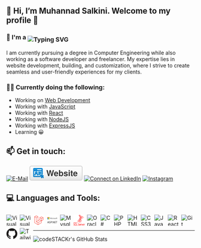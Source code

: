 <!---- 👋 Hi, I’m @muhannadsalkini
- 👀 I’m interested in ...
- 🌱 I’m currently learning ...
- 💞️ I’m looking to collaborate on ...
- 📫 How to reach me ...


muhannadsalkini/muhannadsalkini is a ✨ special ✨ repository because its `README.md` (this file) appears on your GitHub profile.
You can click the Preview link to take a look at your changes.
--->

## 👋 Hi, I’m Muhannad Salkini. Welcome to my profile 🤗

### 🌱 I'm a <img style="vertical-align:-webkit-baseline-middle" src="https://readme-typing-svg.herokuapp.com?font=Fira+Code&duration=2000&pause=800&width=190&height=30&lines=Web+Developer;Mobile+Developer;Freelancer" alt="Typing SVG"/>

<p>I am currently pursuing a degree in Computer Engineering while also working as a software developer and freelancer. My expertise lies in website development, building, and customization, where I strive to create seamless and user-friendly experiences for my clients.</p>


### 👨‍💻 Currently doing the following: 
- Working on [Web Development](/)
- Working with [JavaScript](https://github.com/topics/al-language)
- Working with [React](https://react.dev/)
- Working with [NodeJS](https://github.com/topics/al-language)
- Working with [ExpressJS](https://github.com/topics/al-language)
- Learning 😀

<!--- - Working with [Dynamics AL](https://github.com/topics/al-language)
- Working with [Android](https://github.com/topics/al-language)
- Working with [PHP](https://github.com/topics/android)
- learing everythings 😀 -->


## 📫 Get in touch: 
[![E-Mail](https://img.shields.io/badge/--email?label=E-mail&logo=microsoft-outlook&style=social)](mailto:mohanad.salkini@gmail.com)
[![Website](./--website.svg)](https://muhannad.salkini.me)
[![Connect on LinkedIn](https://img.shields.io/badge/--linkedin?label=LinkedIn&logo=LinkedIn&style=social)](https://www.linkedin.com/in/muhannad-salkini-1971751a5)
[![Instagram](https://img.shields.io/badge/--email?label=Instagram&logo=Instagram&style=social)](https://www.instagram.com/muhannad.salkini)


## 💻 Languages and Tools:
<img align="left" alt="Visual Studio" width="30px" height="30px"  style="padding-right:6px; padding-top:6px;" src="https://visualstudio.microsoft.com/wp-content/uploads/2021/10/Product-Icon.svg" />
<img align="left" alt="Visual Studio Code" width="30px" height="30px" style="padding-right:6px; padding-top:6px;"src="https://cdn.jsdelivr.net/gh/devicons/devicon/icons/vscode/vscode-original.svg" />
<img align="left" alt="laravel" width="30px" height="30px"  style="padding-right:6px; padding-top:6px;"src="https://raw.githubusercontent.com/github/explore/56a826d05cf762b2b50ecbe7d492a839b04f3fbf/topics/laravel/laravel.png"  />
<img align="left" alt=".net" width="30px" height="30px"  style="padding-right:6px; padding-top:6px;"src="https://raw.githubusercontent.com/github/explore/80688e429a7d4ef2fca1e82350fe8e3517d3494d/topics/aspnet/aspnet.png"  />
<img align="left" alt="Mysql" width="30px" height="30px"  style="padding-right:6px; padding-top:6px;"src="https://cdn.jsdelivr.net/gh/devicons/devicon/icons/mysql/mysql-original-wordmark.svg"  />
<img align="left" alt="MSsql" width="30px" height="30px"  style="padding-right:6px; padding-top:6px;"src="./microsoftsqlserver-plain-wordmark.svg"  />
<img align="left" alt="Oracle" width="30px" height="30px"  style="padding-right:6px; padding-top:6px;"src="https://cdn.jsdelivr.net/gh/devicons/devicon/icons/oracle/oracle-original.svg"  />
<img align="left" alt="C#" width="30px" height="30px"  style="padding-right:6px; padding-top:6px;"src="https://cdn.cdnlogo.com/logos/c/27/c.svg"  />
<img align="left" alt="PHP" width="30px" height="30px"  style="padding-right:6px; padding-top:6px;"src="https://pngimg.com/uploads/php/php_PNG25.png"  />
<img align="left" alt="HTML5" width="30px" height="30px"  style="padding-right:6px; padding-top:6px;"src="https://cdn.jsdelivr.net/gh/devicons/devicon/icons/html5/html5-original.svg"  />
<img align="left" alt="CSS3" width="30px" height="30px"  style="padding-right:6px; padding-top:6px;"src="https://cdn.jsdelivr.net/gh/devicons/devicon/icons/css3/css3-original.svg"  />
<img align="left" alt="JavaScript" width="30px" height="30px"  style="padding-right:6px; padding-top:6px;"src="https://cdn.jsdelivr.net/gh/devicons/devicon/icons/javascript/javascript-original.svg"  />
<img align="left" alt="React" width="30px" height="30px"  style="padding-right:6px; padding-top:6px;"src="https://cdn.jsdelivr.net/gh/devicons/devicon/icons/react/react-original.svg"  />
<img align="left" alt="Git" width="30px" height="30px"  style="padding-right:6px; padding-top:6px;"src="https://cdn.jsdelivr.net/gh/devicons/devicon/icons/git/git-original.svg"   />
<img align="left" alt="Githup" width="30px" height="30px"  style="padding-right:6px; padding-top:6px;"src="./github-original.svg" style="padding-right:10px padding-top:6px;"  />
<img align="left" alt="Tailwind" width="30px" height="30px"  style="padding-right:6px; padding-top:6px;"src="https://cdn.jsdelivr.net/gh/devicons/devicon/icons/tailwindcss/tailwindcss-plain.svg"   />

<!--<img align="left" alt="Node.js" width="30px" src="https://cdn.jsdelivr.net/gh/devicons/devicon/icons/nodejs/nodejs-original.svg" style="padding-right:10px;" />-->

<br />
<br />

---

<!--<details>
  <summary>:zap: GitHub Stats</summary>-->

  <img align="left" alt="codeSTACKr's GitHub Stats" src="https://github-readme-stats-two-xi-87.vercel.app/api?username=muhannadsalkini&&show_icons=true&hide_border=false&title_color=ff652f&icon_color=FFE400&bg_color=09131B&text_color=ffffff&border_color=0c1a25" />

<!--</details>-->


<!--[![Website](https://img.shields.io/badge/--email?label=website&logo=&style=social)](https://muhannad.salkini.me)
[![Twitter](https://img.shields.io/badge/--email?label=Twitter&logo=&style=social)](https://twitter.com/muhannadsalkini)
[![Instagram](https://img.shields.io/badge/--email?label=Instagram&logo=&style=social)](https://www.instagram.com/muhannad.salkini)
[![LinkedIn](https://img.shields.io/badge/--email?label=LinkedIn&logo=&style=social)](https://linkedin.com/in/muhannad-salkini-1971751a5)-->


[website]: https://muhannad.salkini.me
[linkedin]: https://linkedin.com/in/muhannad-salkini-1971751a5
[instagram]: https://www.instagram.com/muhannad.salkini
[twitter]: https://twitter.com/muhannadsalkini
[facebook]: https://www.facebook.com/muhannadsalkini02/
[youtube]: https://www.youtube.com/@muhannad.salkini




